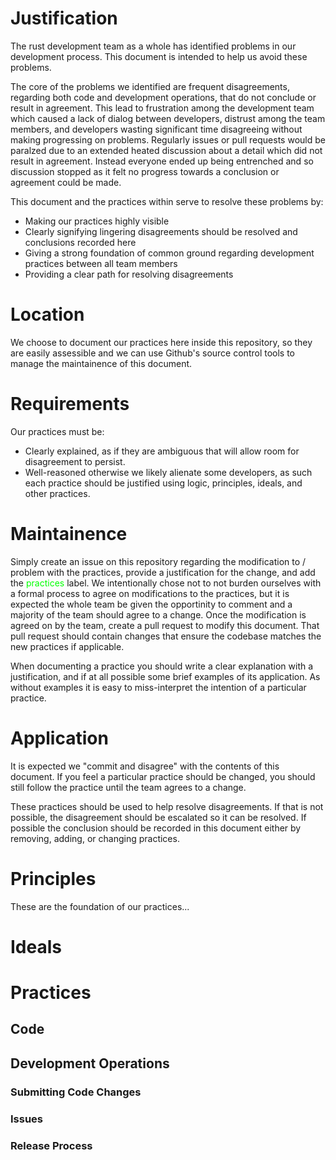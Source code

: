 # Justification

The rust development team as a whole has identified problems in our development process. This document is intended to help us avoid these problems.

The core of the problems we identified are frequent disagreements, regarding both code and development operations, that do not conclude or result in agreement. This lead to frustration among the development team which caused a lack of dialog between developers, distrust among the team members, and developers wasting significant time disagreeing without making progressing on problems. Regularly issues or pull requests would be paralzed due to an extended heated discussion about a detail which did not result in agreement. Instead everyone ended up being entrenched and so discussion stopped as it felt no progress towards a conclusion or agreement could be made.

This document and the practices within serve to resolve these problems by:
- Making our practices highly visible
- Clearly signifying lingering disagreements should be resolved and conclusions recorded here
- Giving a strong foundation of common ground regarding development practices between all team members
- Providing a clear path for resolving disagreements

# Location

We choose to document our practices here inside this repository, so they are easily assessible and we can use Github's source control tools to manage the maintainence of this document.

# Requirements

Our practices must be:
- Clearly explained, as if they are ambiguous that will allow room for disagreement to persist.
- Well-reasoned otherwise we likely alienate some developers, as such each practice should be justified using logic, principles, ideals, and other practices.

# Maintainence

Simply create an issue on this repository regarding the modification to / problem with the practices, provide a justification for the change, and add the <span style="color:rgb(0,255,0)">practices</span> label. We intentionally chose not to not burden ourselves with a formal process to agree on modifications to the practices, but it is expected the whole team be given the opportinity to comment and a majority of the team should agree to a change. Once the modification is agreed on by the team, create a pull request to modify this document. That pull request should contain changes that ensure the codebase matches the new practices if applicable.

When documenting a practice you should write a clear explanation with a justification, and if at all possible some brief examples of its application. As without examples it is easy to miss-interpret the intention of a particular practice.

# Application

It is expected we "commit and disagree" with the contents of this document. If you feel a particular practice should be changed, you should still follow the practice until the team agrees to a change.

These practices should be used to help resolve disagreements. If that is not possible, the disagreement should be escalated so it can be resolved. If possible the conclusion should be recorded in this document either by removing, adding, or changing practices.

# Principles

These are the foundation of our practices...

# Ideals

# Practices

## Code

## Development Operations

### Submitting Code Changes

### Issues

### Release Process
